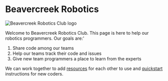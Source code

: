 # Beavercreek Robotics

![Beavercreek Robotics Club logo](/static/beavercreek-robotics-club-logo.png)

Welcome to Beavercreek Robotics Club.  This page is here to help our robotics programmers.  Our goals are:'
  
  1. Share code among our teams
  2. Help our teams track their code and issues
  3. Give new team programmers a place to learn from the experts

We can work together to add [resources](/resources/) for each other to use and [quickstart](/quickstart/) instructions for new coders.
